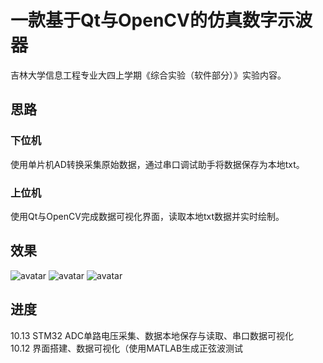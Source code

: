 # 一款基于Qt与OpenCV的仿真数字示波器
吉林大学信息工程专业大四上学期《综合实验（软件部分）》实验内容。 
## 思路 
### 下位机 
使用单片机AD转换采集原始数据，通过串口调试助手将数据保存为本地txt。 
### 上位机
使用Qt与OpenCV完成数据可视化界面，读取本地txt数据并实时绘制。 
## 效果
![avatar](/home/image/img1.png) 
![avatar](/home/image/img2.png) 
![avatar](/home/image/img3.png) 
## 进度
10.13 STM32 ADC单路电压采集、数据本地保存与读取、串口数据可视化  
10.12 界面搭建、数据可视化（使用MATLAB生成正弦波测试 


